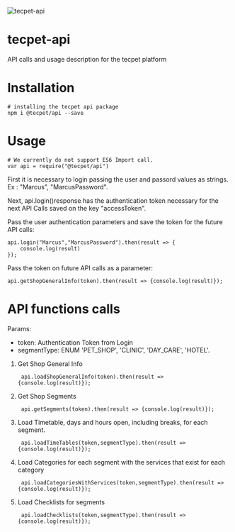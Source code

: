 ![tecpet-api](https://img.shields.io/badge/npm%20package-1.0.6-brightgreen.svg)

# tecpet-api
API calls and usage description for the tecpet platform

# Installation

    # installing the tecpet api package
    npm i @tecpet/api --save

# Usage
    # We currently do not support ES6 Import call.
    var api = require("@tecpet/api")
    
First it is necessary to login passing the user and passord values as strings. Ex : "Marcus", "MarcusPassword".

Next, api.login()response has the authentication token necessary for the next API Calls saved on the key "accessToken".

Pass the user authentication parameters and save the token for the future API calls:

    api.login("Marcus","MarcusPassword").then(result => {   
        console.log(result) 
    });
    
Pass the token on future API calls as a parameter:

    api.getShopGeneralInfo(token).then(result => {console.log(result)});
    
# API functions calls
Params:  
- token: Authentication Token from Login
- segmentType: ENUM 'PET_SHOP', 'CLINIC', 'DAY_CARE', 'HOTEL'.

1. Get Shop General Info

        api.loadShopGeneralInfo(token).then(result => {console.log(result)});
       
2. Get Shop Segments

        api.getSegments(token).then(result => {console.log(result)});
        
3. Load Timetable, days and hours open, including breaks, for each segment.

        api.loadTimeTables(token,segmentType).then(result => {console.log(result)});
        
4. Load Categories for each segment with the services that exist for each category

        api.loadCategoriesWithServices(token,segmentType).then(result => {console.log(result)});
        
5. Load Checklists for segments

        api.loadChecklists(token,segmentType).then(result => {console.log(result)});
